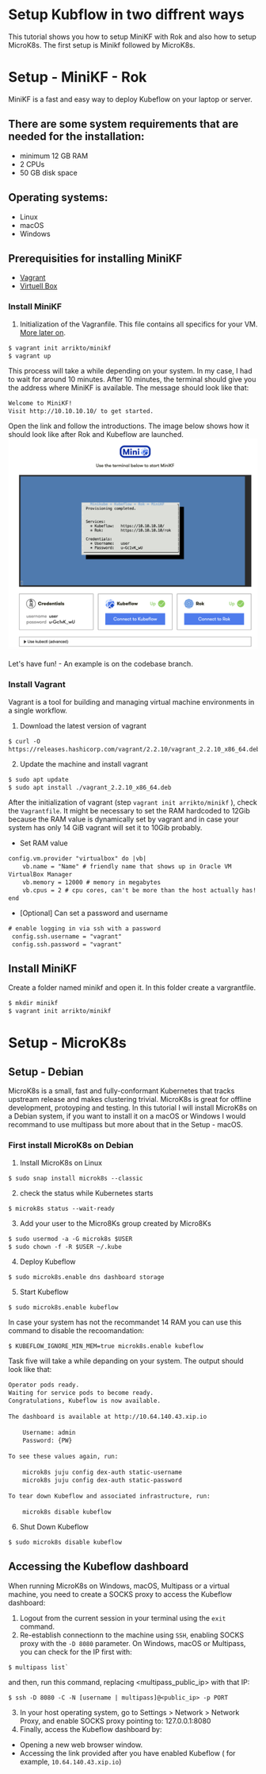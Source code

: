 # Setup Kubflow in two diffrent ways
This tutorial shows you how to setup MiniKF with Rok and also how to setup MicroK8s. The first setup is Minikf followed by MicroK8s.

# Setup - MiniKF - Rok

MiniKF is a fast and easy way to deploy Kubeflow on your laptop or server.

## There are some system requirements that are needed for the installation:
* minimum 12 GB RAM
* 2 CPUs
* 50 GB disk space

## Operating systems:
* Linux
* macOS
* Windows

## Prerequisities for installing MiniKF
* [Vagrant](#Install-Vagrant) 
* [Virtuell Box](https://www.virtualbox.org/wiki/Downloads)

### Install MiniKF
1. Initialization of the Vagranfile. This file contains all specifics for your VM. [More later on](#Install-Vagrant). 
```
$ vagrant init arrikto/minikf
$ vagrant up
```
This process will take a while depending on your system. In my case, I had to wait for around 10 minutes.  After 10 minutes, the terminal should give you the address where MiniKF is available.
The message should look like that:
```
Welcome to MiniKF!
Visit http://10.10.10.10/ to get started.
```
Open the link and follow the introductions. The image below shows how it should look like after Rok and Kubeflow are launched.
![MiniKF-Dasboard](images/loginToKubeflow.png)

Let's have fun! - An example is on the codebase branch.

### Install Vagrant
Vagrant is a tool for building and managing virtual machine environments in a single workflow.
1. Download the latest version of vagrant
```
$ curl -O https://releases.hashicorp.com/vagrant/2.2.10/vagrant_2.2.10_x86_64.deb
```
2. Update the machine and install vagrant
```
$ sudo apt update
$ sudo apt install ./vagrant_2.2.10_x86_64.deb
```
After the initialization of vagrant (step `vagrant init arrikto/minikf` ), check the `Vagrantfile`. It might be necessary to set the RAM hardcoded to 12Gib because the RAM value is dynamically set by vagrant and in case your system has only 14 GiB vagrant will set it to 10Gib probably.
* Set RAM value
```
config.vm.provider "virtualbox" do |vb|
    vb.name = "Name" # friendly name that shows up in Oracle VM VirtualBox Manager
    vb.memory = 12000 # memory in megabytes
    vb.cpus = 2 # cpu cores, can't be more than the host actually has!
end
```
* [Optional] Can set a password and username
```
# enable logging in via ssh with a password
 config.ssh.username = "vagrant"
 config.ssh.password = "vagrant"
```

## Install MiniKF
Create a folder named minikf and open it. In this folder create a vargrantfile.
```
$ mkdir minikf
$ vagrant init arrikto/minikf
```

# Setup - MicroK8s
## Setup - Debian

MicroK8s is a small, fast and fully-conformant Kubernetes that tracks upstream release and makes clustering trivial. MicroK8s is great for offline development, protoyping and testing. In this tutorial I will install MicroK8s on a Debian system, if you want to install it on a macOS or Windows I would recommand to use multipass but more about that in the Setup -  macOS.

### First install MicroK8s on Debian
1. Install MicroK8s on Linux
```
$ sudo snap install microk8s --classic
```
2. check the status while Kubernetes starts
```
$ microk8s status --wait-ready
```
3. Add your user to the Micro8Ks group created by Micro8Ks
```
$ sudo usermod -a -G microk8s $USER
$ sudo chown -f -R $USER ~/.kube
```
4. Deploy Kubeflow
```
$ sudo microk8s.enable dns dashboard storage
```
5. Start Kubeflow
```
$ sudo microk8s.enable kubeflow
```
In case your system has not the recommandet 14 RAM you can use this command to disable the recoomandation:
```
$ KUBEFLOW_IGNORE_MIN_MEM=true microk8s.enable kubeflow
```
Task five will take a while depanding on your system. The output should look like that:
```
Operator pods ready.
Waiting for service pods to become ready.
Congratulations, Kubeflow is now available.

The dashboard is available at http://10.64.140.43.xip.io

    Username: admin
    Password: {PW}

To see these values again, run:

    microk8s juju config dex-auth static-username
    microk8s juju config dex-auth static-password

To tear down Kubeflow and associated infrastructure, run:

    microk8s disable kubeflow
```

6. Shut Down Kubeflow
```
$ sudo microk8s disable kubeflow
```
## Accessing the Kubeflow dashboard
When running MicroK8s on Windows, macOS, Multipass or a virtual machine, you need to create a SOCKS proxy to access the Kubeflow dashboard:

1. Logout from the current session in your terminal using the `exit` command.
2. Re-establish connectionn to the machine using `SSH`, enabling SOCKS proxy with the `-D 8080` parameter.
On Windows, macOS or Multipass, you can check for the IP first with:
```
$ multipass list` 
```
and then, run this command, replacing <multipass_public_ip> with that IP:
```
$ ssh -D 8080 -C -N [username | multipass]@<public_ip> -p PORT
```
3. In your host operating system, go to Settings > Network > Network Proxy, and enable SOCKS proxy pointing to: 127.0.0.1:8080
4. Finally, access the Kubeflow dashboard by:
* Opening a new web browser window.
* Accessing the link provided after you have enabled Kubeflow ( for example, `10.64.140.43.xip.io`)

